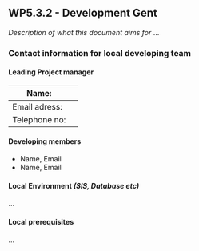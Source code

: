 ## WP5.3.2 - Development Gent
*Description of what this document aims for*
...

### Contact information for local developing team

#### Leading Project manager
| Name: | | 
| ----- |-|
| Email adress: | |
| Telephone no: | |

#### Developing members
* Name, Email
* Name, Email

#### Local Environment *(SIS, Database etc)*
...

#### Local prerequisites
...
